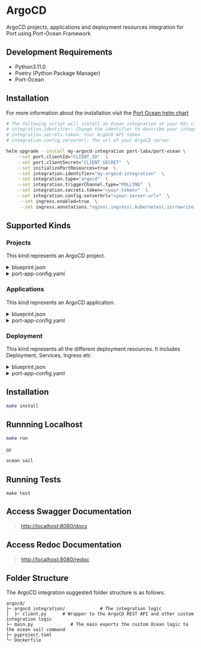 # ArgoCD

ArgoCD projects, applications and deployment resources integration for Port using Port-Ocean Framework

## Development Requirements

- Python3.11.0
- Poetry (Python Package Manager)
- Port-Ocean

## Installation
For more information about the installation visit the [Port Ocean helm chart](https://github.com/port-labs/helm-charts/tree/main/charts/port-ocean)

```bash
# The following script will install an Ocean integration at your K8s cluster using helm
# integration.identifier: Change the identifier to describe your integration
# integration.secrets.token: Your ArgoCD API token
# integration.config.serverUrl: The url of your ArgoCD server

helm upgrade --install my-argocd-integration port-labs/port-ocean \
	--set port.clientId="CLIENT_ID"  \
	--set port.clientSecret="CLIENT_SECRET"  \
	--set initializePortResources=true  \
	--set integration.identifier="my-argocd-integration"  \
	--set integration.type="argocd"  \
	--set integration.triggerChannel.type="POLLING"  \
	--set integration.secrets.token="<your-token>"  \
    --set integration.config.serverUrl="<your-server-url>"  \
     --set ingress.enabled=true  \
     --set ingress.annotations."nginx\.ingress\.kubernetes\.io/rewrite-target"= / 
```
## Supported Kinds
### Projects
This kind represents an ArgoCD project.

<details>
<summary>blueprint.json</summary>

```json
{
    "identifier": "argocdProject",
    "description": "This blueprint represents an ArgoCD Project",
    "title": "ArgoCD Project",
    "icon": "Argo",
    "schema": {
        "properties": {
        "namespace": {
            "title": "Namespace",
            "type": "string"
        },
        "createdAt": {
            "title": "creation At",
            "type": "string",
            "format": "date-time"
        }
        },
        "required": []
    },
    "mirrorProperties": {},
    "calculationProperties": {},
    "relations": {}
    }
```
</details>
<details>
  <summary>port-app-config.yaml</summary>

```yaml
resources:
  - kind: projects
    selector:
      query: "true"
    port:
      entity:
        mappings:
          identifier: .metadata.name
          title: .metadata.name
          blueprint: '"argocdProject"'
          properties:
            namespace: .metadata.namespace
            createdAt: .metadata.creationTimestamp

```
</details>

### Applications
This kind represents an ArgoCD application.

<details>
<summary>blueprint.json</summary>

```json
{
    "identifier": "argocdApplication",
    "description": "This blueprint represents an ArgoCD Application",
    "title": "ArgoCD Application",
    "icon": "Argo",
    "schema": {
        "properties": {
        "gitRepo": {
            "type": "string",
            "format": "url",
            "icon": "Git",
            "title": "Repository URL",
            "description": "The URL of the Git repository containing the application source code"
        },
        "gitPath": {
            "type": "string",
            "title": "Path",
            "description": "The path within the Git repository where the application manifests are located"
        },
        "sourceType": {
            "type": "string",
            "title": "Source Type"
        },
        "destinationServer": {
            "type": "string",
            "title": "Destination Server",
            "format": "url"
        },
        "namespace": {
            "type": "string",
            "title": "Namespace"
        },
        "syncStatus": {
            "type": "string",
            "title": "Sync Status",
            "enum": [
            "Synced",
            "OutOfSync",
            "Unknown"
            ],
            "enumColors": {
            "Synced": "green",
            "OutOfSync": "red",
            "Unknown": "lightGray"
            },
            "description": "The sync status of the application"
        },
        "healthStatus": {
            "type": "string",
            "title": "Health Status",
            "enum": [
            "Healthy",
            "Missing",
            "Suspended",
            "Degraded",
            "Progressing",
            "Unknown"
            ],
            "enumColors": {
            "Healthy": "green",
            "Missing": "yellow",
            "Suspended": "purple",
            "Degraded": "red",
            "Progressing": "blue",
            "Unknown": "lightGray"
            },
            "description": "The health status of the application"
        },
        "createdAt": {
            "title": "Created At",
            "type": "string",
            "format": "date-time"
        }
        },
        "required": []
    },
    "mirrorProperties": {},
    "calculationProperties": {},
    "relations": {
        "project": {
        "title": "Project",
        "target": "argocdProject",
        "required": false,
        "many": false
        }
    }
    }
```
</details>
<details>
  <summary>port-app-config.yaml</summary>

```yaml
resources:
  - kind: applications
    selector:
      query: "true"
    port:
      entity:
        mappings:
          identifier: .metadata.uid
          title: .metadata.name
          blueprint: '"argocdApplication"'
          properties:
            gitRepo: .spec.source.repoURL
            gitPath: .spec.source.path
            sourceType: .status.sourceType
            destinationServer: .spec.destination.server
            namespace: .metadata.namespace
            syncStatus: .status.sync.status
            healthStatus: .status.health.status
            createdAt: .metadata.creationTimestamp
          relations:
            project: .spec.project

```
</details>

### Deployment
This kind represents all the different deployment resources. It includes Deployment, Services, Ingress etc

<details>
<summary>blueprint.json</summary>

```json
{
    "identifier": "argocdDeployment",
    "description": "This blueprint represents an ArgoCD Deployment",
    "title": "ArgoCD Deployment",
    "icon": "Argo",
    "schema": {
        "properties": {
        "kind": {
            "type": "string",
            "title": "Resource Kind"
        },
        "syncStatus": {
            "type": "string",
            "title": "Sync Status",
            "enum": [
            "Synced",
            "OutOfSync",
            "Unknown"
            ],
            "enumColors": {
            "Synced": "green",
            "OutOfSync": "red",
            "Unknown": "lightGray"
            },
            "description": "The sync status of the application"
        },
        "healthStatus": {
            "type": "string",
            "title": "Health Status",
            "enum": [
            "Healthy",
            "Missing",
            "Suspended",
            "Degraded",
            "Progressing",
            "Unknown"
            ],
            "enumColors": {
            "Healthy": "green",
            "Missing": "yellow",
            "Suspended": "purple",
            "Degraded": "red",
            "Progressing": "blue",
            "Unknown": "lightGray"
            },
            "description": "The health status of the application"
        },
        "group": {
            "type": "string",
            "title": "Group"
        },
        "version": {
            "title": "Version",
            "type": "string"
        },
        "namespace": {
            "type": "string",
            "title": "Namespace"
        }
        },
        "required": []
    },
    "mirrorProperties": {},
    "calculationProperties": {},
    "relations": {
        "application": {
        "title": "Application",
        "target": "argocdApplication",
        "required": false,
        "many": false
        }
    }
    }
```
</details>
<details>
  <summary>port-app-config.yaml</summary>

```yaml
resources:
  - kind: deployments
    selector:
      query: "true"
    port:
      entity:
        mappings:
          identifier: .name
          title: .name
          blueprint: '"argocdDeployment"'
          properties:
            kind: .kind
            syncStatus: .status
            healthStatus: .health.status
            group: .group
            version: .version
            namespace: .namespace
          relations:
            application: .application_uid

```
</details>

## Installation

```sh
make install
```

## Runnning Localhost
```sh
make run
```
or
```sh
ocean sail
```

## Running Tests

`make test`

## Access Swagger Documentation

> <http://localhost:8080/docs>

## Access Redoc Documentation

> <http://localhost:8080/redoc>


## Folder Structure
The ArgoCD integration suggested folder structure is as follows:

```
argocd/
├─ argocd_integration/             # The integration logic
│  ├─ client.py      # Wrapper to the ArgoCD REST API and other custom integration logic
├─ main.py              # The main exports the custom Ocean logic to the ocean sail command
├─ pyproject.toml
└─ Dockerfile
```